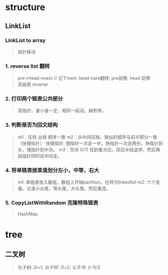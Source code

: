 # structure
## LinkList
### LinkList to array
> 指针移动
### 1. reverse list 翻转
> pre->head->next // 记下next; head->pre翻转; pre前移; head 前移  
> 双链表 reverse
>
### 2. 打印两个链表公共部分
> 双指针，谁小谁一定，相同一起动。越界停。
### 3. 判断是否为回文结构
>m1：压栈 出栈 顺序一致
>m2：从中间压栈，弹出的顺序与前半部分一致 （快慢指针）
>快慢指针: 慢指针一次走一步，快指针一次走两步。快指针到头，慢指针到中点。
> m3：空间 O(1) 找到重点后，将后半段逆序，然后两段指针同时往中间走。
### 4. 将单链表按某值划分左小，中等，右大
>m1: 单链表放入数组，数组上开始partition，在转为linkedlist
>m2: 六个变量。记录小头尾，等头尾，大头尾。然后重连。
>
### 5. CopyListWithRandom 克隆特殊链表
> HashMap
> 


# tree
## 二叉树
> 左子树: 2*i+1; 右子树: 2*i+2; 父子书: (i-1)/2